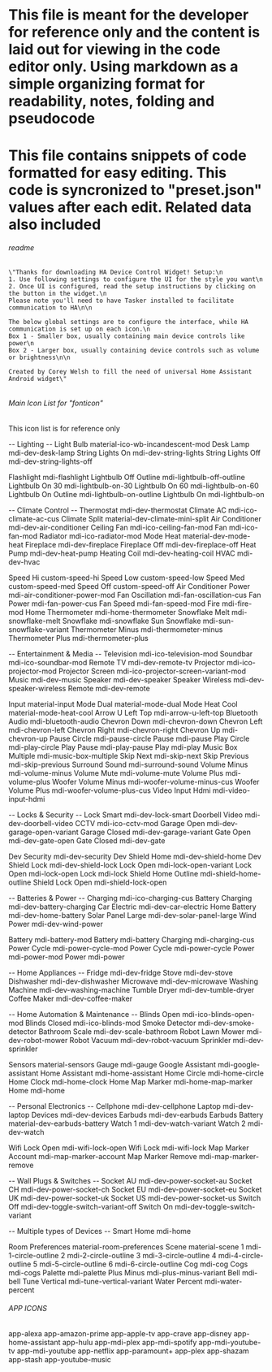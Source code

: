# This file is meant for the developer for reference only and the content is laid out for viewing in the code editor only. Using markdown as a simple organizing format for readability, notes, folding and pseudocode

# This file contains snippets of code formatted for easy editing. This code is syncronized to "preset.json" values after each edit. Related data also included

###### readme
```
\"Thanks for downloading HA Device Control Widget! Setup:\n
1. Use following settings to configure the UI for the style you want\n
2. Once UI is configured, read the setup instructions by clicking on the button in the widget.\n
Please note you'll need to have Tasker installed to facilitate communication to HA\n\n

The below global settings are to configure the interface, while HA communication is set up on each icon.\n
Box 1 - Smaller box, usually containing main device controls like power\n
Box 2 - Larger box, usually containing device controls such as volume or brightness\n\n

Created by Corey Welsh to fill the need of universal Home Assistant Android widget\"
```

###### #####################################
###### Main Icon List for "fonticon"
###### #####################################

This icon list is for reference only

-- Lighting --
Light Bulb                         material-ico-wb-incandescent-mod
Desk Lamp                          mdi-dev-desk-lamp
String Lights On                   mdi-dev-string-lights
String Lights Off                  mdi-dev-string-lights-off

Flashlight                         mdi-flashlight
Lightbulb Off Outline              mdi-lightbulb-off-outline
Lightbulb On 30                    mdi-lightbulb-on-30
Lightbulb On 60                    mdi-lightbulb-on-60
Lightbulb On Outline               mdi-lightbulb-on-outline
Lightbulb On                       mdi-lightbulb-on

-- Climate Control --
Thermostat                         mdi-dev-thermostat
Climate AC                         mdi-ico-climate-ac-cus
Climate Split                      material-dev-climate-mini-split
Air Conditioner                    mdi-dev-air-conditioner
Ceiling Fan                        mdi-ico-ceiling-fan-mod
Fan                                mdi-ico-fan-mod
Radiator                           mdi-ico-radiator-mod
Mode Heat                          material-dev-mode-heat
Fireplace                          mdi-dev-fireplace
Fireplace Off                      mdi-dev-fireplace-off
Heat Pump                          mdi-dev-heat-pump
Heating Coil                       mdi-dev-heating-coil
HVAC                               mdi-dev-hvac

Speed Hi                           custom-speed-hi
Speed Low                          custom-speed-low
Speed Med                          custom-speed-med
Speed Off                          custom-speed-off
Air Conditioner Power              mdi-air-conditioner-power-mod
Fan Oscillation                    mdi-fan-oscillation-cus
Fan Power                          mdi-fan-power-cus
Fan Speed                          mdi-fan-speed-mod
Fire                               mdi-fire-mod
Home Thermometer                   mdi-home-thermometer
Snowflake Melt                     mdi-snowflake-melt
Snowflake                          mdi-snowflake
Sun Snowflake                      mdi-sun-snowflake-variant
Thermometer Minus                  mdi-thermometer-minus
Thermometer Plus                   mdi-thermometer-plus

-- Entertainment & Media --
Television                         mdi-ico-television-mod
Soundbar                           mdi-ico-soundbar-mod
Remote TV                          mdi-dev-remote-tv
Projector                          mdi-ico-projector-mod
Projector Screen                   mdi-ico-projector-screen-variant-mod
Music                              mdi-dev-music
Speaker                            mdi-dev-speaker
Speaker Wireless                   mdi-dev-speaker-wireless
Remote                             mdi-dev-remote

Input                              material-input
Mode Dual                          material-mode-dual
Mode Heat Cool                     material-mode-heat-cool
Arrow U Left Top                   mdi-arrow-u-left-top
Bluetooth Audio                    mdi-bluetooth-audio
Chevron Down                       mdi-chevron-down
Chevron Left                       mdi-chevron-left
Chevron Right                      mdi-chevron-right
Chevron Up                         mdi-chevron-up
Pause Circle                       mdi-pause-circle
Pause                              mdi-pause
Play Circle                        mdi-play-circle
Play Pause                         mdi-play-pause
Play                               mdi-play
Music Box Multiple                 mdi-music-box-multiple
Skip Next                          mdi-skip-next
Skip Previous                      mdi-skip-previous
Surround Sound                     mdi-surround-sound
Volume Minus                       mdi-volume-minus
Volume Mute                        mdi-volume-mute
Volume Plus                        mdi-volume-plus
Woofer Volume Minus                mdi-woofer-volume-minus-cus
Woofer Volume Plus                 mdi-woofer-volume-plus-cus
Video Input Hdmi                   mdi-video-input-hdmi

-- Locks & Security --
Lock Smart                         mdi-dev-lock-smart
Doorbell Video                     mdi-dev-doorbell-video
CCTV                               mdi-ico-cctv-mod
Garage Open                        mdi-dev-garage-open-variant
Garage Closed                      mdi-dev-garage-variant
Gate Open                          mdi-dev-gate-open
Gate Closed                        mdi-dev-gate

Dev Security                       mdi-dev-security
Dev Shield Home                    mdi-dev-shield-home
Dev Shield Lock                    mdi-dev-shield-lock
Lock Open                          mdi-lock-open-variant
Lock Open                          mdi-lock-open
Lock                               mdi-lock
Shield Home Outline                mdi-shield-home-outline
Shield Lock Open                   mdi-shield-lock-open

-- Batteries & Power --
Charging                           mdi-ico-charging-cus
Battery Charging                   mdi-dev-battery-charging
Car Electric                       mdi-dev-car-electric
Home Battery                       mdi-dev-home-battery
Solar Panel Large                  mdi-dev-solar-panel-large
Wind Power                         mdi-dev-wind-power

Battery                            mdi-battery-mod
Battery                            mdi-battery
Charging                           mdi-charging-cus
Power Cycle                        mdi-power-cycle-mod
Power Cycle                        mdi-power-cycle
Power                              mdi-power-mod
Power                              mdi-power

-- Home Appliances --
Fridge                             mdi-dev-fridge
Stove                              mdi-dev-stove
Dishwasher                         mdi-dev-dishwasher
Microwave                          mdi-dev-microwave
Washing Machine                    mdi-dev-washing-machine
Tumble Dryer                       mdi-dev-tumble-dryer
Coffee Maker                       mdi-dev-coffee-maker

-- Home Automation & Maintenance --
Blinds Open                        mdi-ico-blinds-open-mod
Blinds Closed                      mdi-ico-blinds-mod
Smoke Detector                     mdi-dev-smoke-detector
Bathroom Scale                     mdi-dev-scale-bathroom
Robot Lawn Mower                   mdi-dev-robot-mower
Robot Vacuum                       mdi-dev-robot-vacuum
Sprinkler                          mdi-dev-sprinkler

Sensors                            material-sensors
Gauge                              mdi-gauge
Google Assistant                   mdi-google-assistant
Home Assistant                     mdi-home-assistant
Home Circle                        mdi-home-circle
Home Clock                         mdi-home-clock
Home Map Marker                    mdi-home-map-marker
Home                               mdi-home

-- Personal Electronics --
Cellphone                          mdi-dev-cellphone
Laptop                             mdi-dev-laptop
Devices                            mdi-dev-devices
Earbuds                            mdi-dev-earbuds
Earbuds Battery                    material-dev-earbuds-battery
Watch 1                            mdi-dev-watch-variant
Watch 2                            mdi-dev-watch

Wifi Lock Open                     mdi-wifi-lock-open
Wifi Lock                          mdi-wifi-lock
Map Marker Account                 mdi-map-marker-account
Map Marker Remove                  mdi-map-marker-remove

-- Wall Plugs & Switches --
Socket AU                          mdi-dev-power-socket-au
Socket CH                          mdi-dev-power-socket-ch
Socket EU                          mdi-dev-power-socket-eu
Socket UK                          mdi-dev-power-socket-uk
Socket US                          mdi-dev-power-socket-us
Switch Off                         mdi-dev-toggle-switch-variant-off
Switch On                          mdi-dev-toggle-switch-variant

-- Multiple types of Devices --
Smart Home                         mdi-home

Room Preferences                   material-room-preferences
Scene                              material-scene
1                                  mdi-1-circle-outline
2                                  mdi-2-circle-outline
3                                  mdi-3-circle-outline
4                                  mdi-4-circle-outline
5                                  mdi-5-circle-outline
6                                  mdi-6-circle-outline
Cog                                mdi-cog
Cogs                               mdi-cogs
Palette                            mdi-palette
Plus Minus                         mdi-plus-minus-variant
Bell                               mdi-bell
Tune Vertical                      mdi-tune-vertical-variant
Water Percent                      mdi-water-percent


###### APP ICONS
app-alexa
app-amazon-prime
app-apple-tv
app-crave
app-disney
app-home-assistant
app-hulu
app-mdi-plex
app-mdi-spotify
app-mdi-youtube-tv
app-mdi-youtube
app-netflix
app-paramount+
app-plex
app-shazam
app-stash
app-youtube-music
